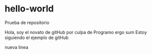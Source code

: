 # hello-world
Prueba de repositorio

Hola, soy el novato de gitHub por culpa de Programo ergo sum
Estoy siguiendo el ejemplo de gitHub

nueva linea
